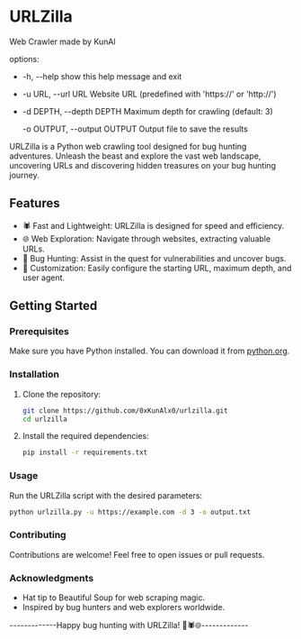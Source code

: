 # URLZilla

Web Crawler made by KunAl

options:

-  -h, --help            show this help message and exit
-    -u URL, --url URL     Website URL (predefined with 'https://' or 'http://')
-    
  -d DEPTH, --depth DEPTH
                        Maximum depth for crawling (default: 3)
     
  -o OUTPUT, --output OUTPUT
                        Output file to save the results

URLZilla is a Python web crawling tool designed for bug hunting adventures. Unleash the beast and explore the vast web landscape, uncovering URLs and discovering hidden treasures on your bug hunting journey.

## Features

- 🕷️ Fast and Lightweight: URLZilla is designed for speed and efficiency.
- 🌐 Web Exploration: Navigate through websites, extracting valuable URLs.
- 🐜 Bug Hunting: Assist in the quest for vulnerabilities and uncover bugs.
- 📜 Customization: Easily configure the starting URL, maximum depth, and user agent.

## Getting Started

### Prerequisites

Make sure you have Python installed. You can download it from [python.org](https://www.python.org/downloads/).

### Installation

1. Clone the repository:

    ```bash
    git clone https://github.com/0xKunAlx0/urlzilla.git
    cd urlzilla
    ```

2. Install the required dependencies:

    ```bash
    pip install -r requirements.txt
    ```

### Usage

Run the URLZilla script with the desired parameters:

```bash
python urlzilla.py -u https://example.com -d 3 -o output.txt
```


### Contributing

Contributions are welcome! Feel free to open issues or pull requests.

### Acknowledgments

- Hat tip to Beautiful Soup for web scraping magic.
- Inspired by bug hunters and web explorers worldwide.

  
-------------Happy bug hunting with URLZilla! 🦖🕷️🌐-------------
